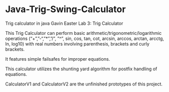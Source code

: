 # Java-Trig-Swing-Calculator
Trig calculator in java
Gavin Easter
Lab 3: Trig Calculator


This Trig Calculator can perform basic arithmetic/trigonometric/logarithmic operations (“+”,”-“,”*”,”/”, ”^”, sin, cos, tan, cot, arcsin, arccos, 
arctan,  arcctg,  ln,  log10)  with  real  numbers  involving  parenthesis,  brackets  and  curly  brackets.

It features simple failsafes for improper equations. 

This calculator utilizes the shunting yard algorithm for postfix handling of equations. 

CalculatorV1 and CalculatorV2 are the unfinished prototypes of this project. 

